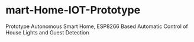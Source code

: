 # mart-Home-IOT-Prototype
Prototype Autonomous Smart Home, ESP8266 Based Automatic Control of House Lights and Guest Detection
